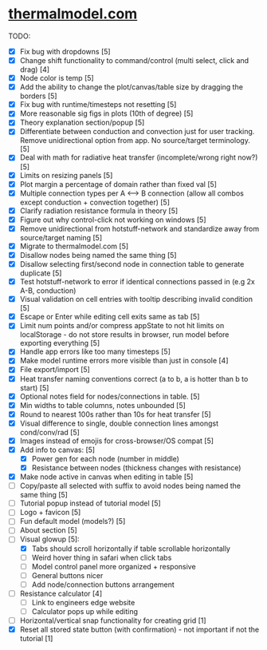 # [thermalmodel.com](https://thermalmodel.com)

TODO:
- [x] Fix bug with dropdowns [5]
- [x] Change shift functionality to command/control (multi select, click and drag) [4]
- [x] Node color is temp [5]
- [x] Add the ability to change the plot/canvas/table size by dragging the borders [5]
- [x] Fix bug with runtime/timesteps not resetting [5]
- [x] More reasonable sig figs in plots (10th of degree) [5]
- [x] Theory explanation section/popup [5]
- [x] Differentiate between conduction and convection just for user tracking. Remove unidirectional option from app. No source/target terminology. [5]
- [x] Deal with math for radiative heat transfer (incomplete/wrong right now?) [5]
- [x] Limits on resizing panels [5]
- [x] Plot margin a percentage of domain rather than fixed val [5]
- [x] Multiple connection types per A <--> B connection (allow all combos except conduction + convection together) [5]
- [x] Clarify radiation resistance formula in theory [5]
- [x] Figure out why control-click not working on windows [5]
- [x] Remove unidirectional from hotstuff-network and standardize away from source/target naming [5]
- [x] Migrate to thermalmodel.com [5]
- [x] Disallow nodes being named the same thing [5]
- [x] Disallow selecting first/second node in connection table to generate duplicate [5]
- [x] Test hotstuff-network to error if identical connections passed in (e.g 2x A-B, conduction)
- [x] Visual validation on cell entries with tooltip describing invalid condition [5]
- [x] Escape or Enter while editing cell exits same as tab [5]
- [x] Limit num points and/or compress appState to not hit limits on localStorage - do not store results in browser, run model before exporting everything [5]
- [x] Handle app errors like too many timesteps [5]
- [x] Make model runtime errors more visible than just in console [4]
- [x] File export/import [5]
- [x] Heat transfer naming conventions correct (a to b, a is hotter than b to start) [5]
- [x] Optional notes field for nodes/connections in table. [5]
- [x] Min widths to table columns, notes unbounded [5]
- [x] Round to nearest 100s rather than 10s for heat transfer [5]
- [x] Visual difference to single, double connection lines amongst cond/conv/rad [5]
- [x] Images instead of emojis for cross-browser/OS compat [5]
- [x] Add info to canvas: [5]
  - [x] Power gen for each node (number in middle)
  - [x] Resistance between nodes (thickness changes with resistance)
- [x] Make node active in canvas when editing in table [5]
- [ ] Copy/paste all selected with suffix to avoid nodes being named the same thing [5]
- [ ] Tutorial popup instead of tutorial model [5]
- [ ] Logo + favicon [5]
- [ ] Fun default model (models?) [5]
- [ ] About section [5]
- [ ] Visual glowup [5]:
  - [x] Tabs should scroll horizontally if table scrollable horizontally
  - [ ] Weird hover thing in safari when click tabs
  - [ ] Model control panel more organized + responsive
  - [ ] General buttons nicer
  - [ ] Add node/connection buttons arrangement
- [ ] Resistance calculator [4]
  - [ ] Link to engineers edge website
  - [ ] Calculator pops up while editing
- [ ] Horizontal/vertical snap functionality for creating grid [1]
- [x] Reset all stored state button (with confirmation) - not important if not the tutorial [1]

